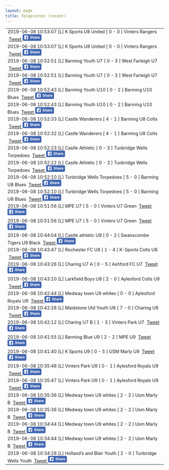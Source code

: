 ```yaml
---
layout: page
title: Teleprinter (recent)
---
```


<table><tr><td>2019-06-08 10:53:07 [L] K Sports U8 United [ 0 - 0 ] Vinters Rangers &nbsp;<a class="" href="https://twitter.com/intent/tweet?text=[L]+K+Sports+U8+United+[+0+-+0+]+Vinters+Rangers&hashtags=BYFCtournament2017">Tweet</a><a href="https://www.facebook.com/sharer/sharer.php?u=http%3A%2F%2Ftournament.barmingyouth.co.uk%2Fteleprinter.html
&picture=https%3A%2F%2Fscontent-lhr3-1.xx.fbcdn.net%2Fv%2Ft1.0-9%2F10906024_1597801090451427_3821196858506344826_n.jpg%3Foh%3Db070fab9d4cc6d0fa728858df853d53b%26oe%3D59B17872
  &title=Barming%20Youth%20Football%20Club%20tournament%202017%3A%20result
  &quote=[L]+K+Sports+U8+United+[+0+-+0+]+Vinters+Rangers
  &description=[L]+K+Sports+U8+United+[+0+-+0+]+Vinters+Rangers" target="_blank">
    <img src="assets/images/facebook-share-button-60.png" alt="Share on Facebook">
    </a></td></tr>
<tr><td>2019-06-08 10:53:07 [L] K Sports U8 United [ 0 - 0 ] Vinters Rangers &nbsp;<a class="" href="https://twitter.com/intent/tweet?text=[L]+K+Sports+U8+United+[+0+-+0+]+Vinters+Rangers&hashtags=BYFCtournament2017">Tweet</a><a href="https://www.facebook.com/sharer/sharer.php?u=http%3A%2F%2Ftournament.barmingyouth.co.uk%2Fteleprinter.html
&picture=https%3A%2F%2Fscontent-lhr3-1.xx.fbcdn.net%2Fv%2Ft1.0-9%2F10906024_1597801090451427_3821196858506344826_n.jpg%3Foh%3Db070fab9d4cc6d0fa728858df853d53b%26oe%3D59B17872
  &title=Barming%20Youth%20Football%20Club%20tournament%202017%3A%20result
  &quote=[L]+K+Sports+U8+United+[+0+-+0+]+Vinters+Rangers
  &description=[L]+K+Sports+U8+United+[+0+-+0+]+Vinters+Rangers" target="_blank">
    <img src="assets/images/facebook-share-button-60.png" alt="Share on Facebook">
    </a></td></tr>
<tr><td>2019-06-08 10:52:51 [L] Barming Youth U7 [ 0 - 3 ] West Farleigh U7 &nbsp;<a class="" href="https://twitter.com/intent/tweet?text=[L]+Barming+Youth+U7+[+0+-+3+]+West+Farleigh+U7&hashtags=BYFCtournament2017">Tweet</a><a href="https://www.facebook.com/sharer/sharer.php?u=http%3A%2F%2Ftournament.barmingyouth.co.uk%2Fteleprinter.html
&picture=https%3A%2F%2Fscontent-lhr3-1.xx.fbcdn.net%2Fv%2Ft1.0-9%2F10906024_1597801090451427_3821196858506344826_n.jpg%3Foh%3Db070fab9d4cc6d0fa728858df853d53b%26oe%3D59B17872
  &title=Barming%20Youth%20Football%20Club%20tournament%202017%3A%20result
  &quote=[L]+Barming+Youth+U7+[+0+-+3+]+West+Farleigh+U7
  &description=[L]+Barming+Youth+U7+[+0+-+3+]+West+Farleigh+U7" target="_blank">
    <img src="assets/images/facebook-share-button-60.png" alt="Share on Facebook">
    </a></td></tr>
<tr><td>2019-06-08 10:52:51 [L] Barming Youth U7 [ 0 - 3 ] West Farleigh U7 &nbsp;<a class="" href="https://twitter.com/intent/tweet?text=[L]+Barming+Youth+U7+[+0+-+3+]+West+Farleigh+U7&hashtags=BYFCtournament2017">Tweet</a><a href="https://www.facebook.com/sharer/sharer.php?u=http%3A%2F%2Ftournament.barmingyouth.co.uk%2Fteleprinter.html
&picture=https%3A%2F%2Fscontent-lhr3-1.xx.fbcdn.net%2Fv%2Ft1.0-9%2F10906024_1597801090451427_3821196858506344826_n.jpg%3Foh%3Db070fab9d4cc6d0fa728858df853d53b%26oe%3D59B17872
  &title=Barming%20Youth%20Football%20Club%20tournament%202017%3A%20result
  &quote=[L]+Barming+Youth+U7+[+0+-+3+]+West+Farleigh+U7
  &description=[L]+Barming+Youth+U7+[+0+-+3+]+West+Farleigh+U7" target="_blank">
    <img src="assets/images/facebook-share-button-60.png" alt="Share on Facebook">
    </a></td></tr>
<tr><td>2019-06-08 10:52:43 [L] Barming Youth U10 [ 0 - 2 ] Barming U10 Blues &nbsp;<a class="" href="https://twitter.com/intent/tweet?text=[L]+Barming+Youth+U10+[+0+-+2+]+Barming+U10+Blues&hashtags=BYFCtournament2017">Tweet</a><a href="https://www.facebook.com/sharer/sharer.php?u=http%3A%2F%2Ftournament.barmingyouth.co.uk%2Fteleprinter.html
&picture=https%3A%2F%2Fscontent-lhr3-1.xx.fbcdn.net%2Fv%2Ft1.0-9%2F10906024_1597801090451427_3821196858506344826_n.jpg%3Foh%3Db070fab9d4cc6d0fa728858df853d53b%26oe%3D59B17872
  &title=Barming%20Youth%20Football%20Club%20tournament%202017%3A%20result
  &quote=[L]+Barming+Youth+U10+[+0+-+2+]+Barming+U10+Blues
  &description=[L]+Barming+Youth+U10+[+0+-+2+]+Barming+U10+Blues" target="_blank">
    <img src="assets/images/facebook-share-button-60.png" alt="Share on Facebook">
    </a></td></tr>
<tr><td>2019-06-08 10:52:43 [L] Barming Youth U10 [ 0 - 2 ] Barming U10 Blues &nbsp;<a class="" href="https://twitter.com/intent/tweet?text=[L]+Barming+Youth+U10+[+0+-+2+]+Barming+U10+Blues&hashtags=BYFCtournament2017">Tweet</a><a href="https://www.facebook.com/sharer/sharer.php?u=http%3A%2F%2Ftournament.barmingyouth.co.uk%2Fteleprinter.html
&picture=https%3A%2F%2Fscontent-lhr3-1.xx.fbcdn.net%2Fv%2Ft1.0-9%2F10906024_1597801090451427_3821196858506344826_n.jpg%3Foh%3Db070fab9d4cc6d0fa728858df853d53b%26oe%3D59B17872
  &title=Barming%20Youth%20Football%20Club%20tournament%202017%3A%20result
  &quote=[L]+Barming+Youth+U10+[+0+-+2+]+Barming+U10+Blues
  &description=[L]+Barming+Youth+U10+[+0+-+2+]+Barming+U10+Blues" target="_blank">
    <img src="assets/images/facebook-share-button-60.png" alt="Share on Facebook">
    </a></td></tr>
<tr><td>2019-06-08 10:52:33 [L] Castle Wanderers [ 4 - 1 ] Barming U8 Colts  &nbsp;<a class="" href="https://twitter.com/intent/tweet?text=[L]+Castle+Wanderers+[+4+-+1+]+Barming+U8+Colts+&hashtags=BYFCtournament2017">Tweet</a><a href="https://www.facebook.com/sharer/sharer.php?u=http%3A%2F%2Ftournament.barmingyouth.co.uk%2Fteleprinter.html
&picture=https%3A%2F%2Fscontent-lhr3-1.xx.fbcdn.net%2Fv%2Ft1.0-9%2F10906024_1597801090451427_3821196858506344826_n.jpg%3Foh%3Db070fab9d4cc6d0fa728858df853d53b%26oe%3D59B17872
  &title=Barming%20Youth%20Football%20Club%20tournament%202017%3A%20result
  &quote=[L]+Castle+Wanderers+[+4+-+1+]+Barming+U8+Colts+
  &description=[L]+Castle+Wanderers+[+4+-+1+]+Barming+U8+Colts+" target="_blank">
    <img src="assets/images/facebook-share-button-60.png" alt="Share on Facebook">
    </a></td></tr>
<tr><td>2019-06-08 10:52:32 [L] Castle Wanderers [ 4 - 1 ] Barming U8 Colts  &nbsp;<a class="" href="https://twitter.com/intent/tweet?text=[L]+Castle+Wanderers+[+4+-+1+]+Barming+U8+Colts+&hashtags=BYFCtournament2017">Tweet</a><a href="https://www.facebook.com/sharer/sharer.php?u=http%3A%2F%2Ftournament.barmingyouth.co.uk%2Fteleprinter.html
&picture=https%3A%2F%2Fscontent-lhr3-1.xx.fbcdn.net%2Fv%2Ft1.0-9%2F10906024_1597801090451427_3821196858506344826_n.jpg%3Foh%3Db070fab9d4cc6d0fa728858df853d53b%26oe%3D59B17872
  &title=Barming%20Youth%20Football%20Club%20tournament%202017%3A%20result
  &quote=[L]+Castle+Wanderers+[+4+-+1+]+Barming+U8+Colts+
  &description=[L]+Castle+Wanderers+[+4+-+1+]+Barming+U8+Colts+" target="_blank">
    <img src="assets/images/facebook-share-button-60.png" alt="Share on Facebook">
    </a></td></tr>
<tr><td>2019-06-08 10:52:23 [L] Castle Athletic [ 0 - 3 ] Tunbridge Wells Torpedoes &nbsp;<a class="" href="https://twitter.com/intent/tweet?text=[L]+Castle+Athletic+[+0+-+3+]+Tunbridge+Wells+Torpedoes&hashtags=BYFCtournament2017">Tweet</a><a href="https://www.facebook.com/sharer/sharer.php?u=http%3A%2F%2Ftournament.barmingyouth.co.uk%2Fteleprinter.html
&picture=https%3A%2F%2Fscontent-lhr3-1.xx.fbcdn.net%2Fv%2Ft1.0-9%2F10906024_1597801090451427_3821196858506344826_n.jpg%3Foh%3Db070fab9d4cc6d0fa728858df853d53b%26oe%3D59B17872
  &title=Barming%20Youth%20Football%20Club%20tournament%202017%3A%20result
  &quote=[L]+Castle+Athletic+[+0+-+3+]+Tunbridge+Wells+Torpedoes
  &description=[L]+Castle+Athletic+[+0+-+3+]+Tunbridge+Wells+Torpedoes" target="_blank">
    <img src="assets/images/facebook-share-button-60.png" alt="Share on Facebook">
    </a></td></tr>
<tr><td>2019-06-08 10:52:22 [L] Castle Athletic [ 0 - 3 ] Tunbridge Wells Torpedoes &nbsp;<a class="" href="https://twitter.com/intent/tweet?text=[L]+Castle+Athletic+[+0+-+3+]+Tunbridge+Wells+Torpedoes&hashtags=BYFCtournament2017">Tweet</a><a href="https://www.facebook.com/sharer/sharer.php?u=http%3A%2F%2Ftournament.barmingyouth.co.uk%2Fteleprinter.html
&picture=https%3A%2F%2Fscontent-lhr3-1.xx.fbcdn.net%2Fv%2Ft1.0-9%2F10906024_1597801090451427_3821196858506344826_n.jpg%3Foh%3Db070fab9d4cc6d0fa728858df853d53b%26oe%3D59B17872
  &title=Barming%20Youth%20Football%20Club%20tournament%202017%3A%20result
  &quote=[L]+Castle+Athletic+[+0+-+3+]+Tunbridge+Wells+Torpedoes
  &description=[L]+Castle+Athletic+[+0+-+3+]+Tunbridge+Wells+Torpedoes" target="_blank">
    <img src="assets/images/facebook-share-button-60.png" alt="Share on Facebook">
    </a></td></tr>
<tr><td>2019-06-08 10:52:10 [L] Tunbridge Wells Torpedoes [ 5 - 0 ] Barming U8 Blues &nbsp;<a class="" href="https://twitter.com/intent/tweet?text=[L]+Tunbridge+Wells+Torpedoes+[+5+-+0+]+Barming+U8+Blues&hashtags=BYFCtournament2017">Tweet</a><a href="https://www.facebook.com/sharer/sharer.php?u=http%3A%2F%2Ftournament.barmingyouth.co.uk%2Fteleprinter.html
&picture=https%3A%2F%2Fscontent-lhr3-1.xx.fbcdn.net%2Fv%2Ft1.0-9%2F10906024_1597801090451427_3821196858506344826_n.jpg%3Foh%3Db070fab9d4cc6d0fa728858df853d53b%26oe%3D59B17872
  &title=Barming%20Youth%20Football%20Club%20tournament%202017%3A%20result
  &quote=[L]+Tunbridge+Wells+Torpedoes+[+5+-+0+]+Barming+U8+Blues
  &description=[L]+Tunbridge+Wells+Torpedoes+[+5+-+0+]+Barming+U8+Blues" target="_blank">
    <img src="assets/images/facebook-share-button-60.png" alt="Share on Facebook">
    </a></td></tr>
<tr><td>2019-06-08 10:52:10 [L] Tunbridge Wells Torpedoes [ 5 - 0 ] Barming U8 Blues &nbsp;<a class="" href="https://twitter.com/intent/tweet?text=[L]+Tunbridge+Wells+Torpedoes+[+5+-+0+]+Barming+U8+Blues&hashtags=BYFCtournament2017">Tweet</a><a href="https://www.facebook.com/sharer/sharer.php?u=http%3A%2F%2Ftournament.barmingyouth.co.uk%2Fteleprinter.html
&picture=https%3A%2F%2Fscontent-lhr3-1.xx.fbcdn.net%2Fv%2Ft1.0-9%2F10906024_1597801090451427_3821196858506344826_n.jpg%3Foh%3Db070fab9d4cc6d0fa728858df853d53b%26oe%3D59B17872
  &title=Barming%20Youth%20Football%20Club%20tournament%202017%3A%20result
  &quote=[L]+Tunbridge+Wells+Torpedoes+[+5+-+0+]+Barming+U8+Blues
  &description=[L]+Tunbridge+Wells+Torpedoes+[+5+-+0+]+Barming+U8+Blues" target="_blank">
    <img src="assets/images/facebook-share-button-60.png" alt="Share on Facebook">
    </a></td></tr>
<tr><td>2019-06-08 10:51:56 [L] MPE U7 [ 5 - 0 ] Vinters U7 Green &nbsp;<a class="" href="https://twitter.com/intent/tweet?text=[L]+MPE+U7+[+5+-+0+]+Vinters+U7+Green&hashtags=BYFCtournament2017">Tweet</a><a href="https://www.facebook.com/sharer/sharer.php?u=http%3A%2F%2Ftournament.barmingyouth.co.uk%2Fteleprinter.html
&picture=https%3A%2F%2Fscontent-lhr3-1.xx.fbcdn.net%2Fv%2Ft1.0-9%2F10906024_1597801090451427_3821196858506344826_n.jpg%3Foh%3Db070fab9d4cc6d0fa728858df853d53b%26oe%3D59B17872
  &title=Barming%20Youth%20Football%20Club%20tournament%202017%3A%20result
  &quote=[L]+MPE+U7+[+5+-+0+]+Vinters+U7+Green
  &description=[L]+MPE+U7+[+5+-+0+]+Vinters+U7+Green" target="_blank">
    <img src="assets/images/facebook-share-button-60.png" alt="Share on Facebook">
    </a></td></tr>
<tr><td>2019-06-08 10:51:56 [L] MPE U7 [ 5 - 0 ] Vinters U7 Green &nbsp;<a class="" href="https://twitter.com/intent/tweet?text=[L]+MPE+U7+[+5+-+0+]+Vinters+U7+Green&hashtags=BYFCtournament2017">Tweet</a><a href="https://www.facebook.com/sharer/sharer.php?u=http%3A%2F%2Ftournament.barmingyouth.co.uk%2Fteleprinter.html
&picture=https%3A%2F%2Fscontent-lhr3-1.xx.fbcdn.net%2Fv%2Ft1.0-9%2F10906024_1597801090451427_3821196858506344826_n.jpg%3Foh%3Db070fab9d4cc6d0fa728858df853d53b%26oe%3D59B17872
  &title=Barming%20Youth%20Football%20Club%20tournament%202017%3A%20result
  &quote=[L]+MPE+U7+[+5+-+0+]+Vinters+U7+Green
  &description=[L]+MPE+U7+[+5+-+0+]+Vinters+U7+Green" target="_blank">
    <img src="assets/images/facebook-share-button-60.png" alt="Share on Facebook">
    </a></td></tr>
<tr><td>2019-06-08 10:44:04 [L] Castle athletic U9  [ 0 - 2 ] Swanscombe Tigers U9 Black &nbsp;<a class="" href="https://twitter.com/intent/tweet?text=[L]+Castle+athletic+U9++[+0+-+2+]+Swanscombe+Tigers+U9+Black&hashtags=BYFCtournament2017">Tweet</a><a href="https://www.facebook.com/sharer/sharer.php?u=http%3A%2F%2Ftournament.barmingyouth.co.uk%2Fteleprinter.html
&picture=https%3A%2F%2Fscontent-lhr3-1.xx.fbcdn.net%2Fv%2Ft1.0-9%2F10906024_1597801090451427_3821196858506344826_n.jpg%3Foh%3Db070fab9d4cc6d0fa728858df853d53b%26oe%3D59B17872
  &title=Barming%20Youth%20Football%20Club%20tournament%202017%3A%20result
  &quote=[L]+Castle+athletic+U9++[+0+-+2+]+Swanscombe+Tigers+U9+Black
  &description=[L]+Castle+athletic+U9++[+0+-+2+]+Swanscombe+Tigers+U9+Black" target="_blank">
    <img src="assets/images/facebook-share-button-60.png" alt="Share on Facebook">
    </a></td></tr>
<tr><td>2019-06-08 10:43:47 [L] Rochester FC U8 [ 1 - 4 ] K-Sports Colts U8 &nbsp;<a class="" href="https://twitter.com/intent/tweet?text=[L]+Rochester+FC+U8+[+1+-+4+]+K-Sports+Colts+U8&hashtags=BYFCtournament2017">Tweet</a><a href="https://www.facebook.com/sharer/sharer.php?u=http%3A%2F%2Ftournament.barmingyouth.co.uk%2Fteleprinter.html
&picture=https%3A%2F%2Fscontent-lhr3-1.xx.fbcdn.net%2Fv%2Ft1.0-9%2F10906024_1597801090451427_3821196858506344826_n.jpg%3Foh%3Db070fab9d4cc6d0fa728858df853d53b%26oe%3D59B17872
  &title=Barming%20Youth%20Football%20Club%20tournament%202017%3A%20result
  &quote=[L]+Rochester+FC+U8+[+1+-+4+]+K-Sports+Colts+U8
  &description=[L]+Rochester+FC+U8+[+1+-+4+]+K-Sports+Colts+U8" target="_blank">
    <img src="assets/images/facebook-share-button-60.png" alt="Share on Facebook">
    </a></td></tr>
<tr><td>2019-06-08 10:43:26 [L] Charing U7 A [ 0 - 5 ] Ashford FC U7 &nbsp;<a class="" href="https://twitter.com/intent/tweet?text=[L]+Charing+U7+A+[+0+-+5+]+Ashford+FC+U7&hashtags=BYFCtournament2017">Tweet</a><a href="https://www.facebook.com/sharer/sharer.php?u=http%3A%2F%2Ftournament.barmingyouth.co.uk%2Fteleprinter.html
&picture=https%3A%2F%2Fscontent-lhr3-1.xx.fbcdn.net%2Fv%2Ft1.0-9%2F10906024_1597801090451427_3821196858506344826_n.jpg%3Foh%3Db070fab9d4cc6d0fa728858df853d53b%26oe%3D59B17872
  &title=Barming%20Youth%20Football%20Club%20tournament%202017%3A%20result
  &quote=[L]+Charing+U7+A+[+0+-+5+]+Ashford+FC+U7
  &description=[L]+Charing+U7+A+[+0+-+5+]+Ashford+FC+U7" target="_blank">
    <img src="assets/images/facebook-share-button-60.png" alt="Share on Facebook">
    </a></td></tr>
<tr><td>2019-06-08 10:43:10 [L] Larkfield Boys U9 [ 2 - 0 ] Aylesford Colts U9 &nbsp;<a class="" href="https://twitter.com/intent/tweet?text=[L]+Larkfield+Boys+U9+[+2+-+0+]+Aylesford+Colts+U9&hashtags=BYFCtournament2017">Tweet</a><a href="https://www.facebook.com/sharer/sharer.php?u=http%3A%2F%2Ftournament.barmingyouth.co.uk%2Fteleprinter.html
&picture=https%3A%2F%2Fscontent-lhr3-1.xx.fbcdn.net%2Fv%2Ft1.0-9%2F10906024_1597801090451427_3821196858506344826_n.jpg%3Foh%3Db070fab9d4cc6d0fa728858df853d53b%26oe%3D59B17872
  &title=Barming%20Youth%20Football%20Club%20tournament%202017%3A%20result
  &quote=[L]+Larkfield+Boys+U9+[+2+-+0+]+Aylesford+Colts+U9
  &description=[L]+Larkfield+Boys+U9+[+2+-+0+]+Aylesford+Colts+U9" target="_blank">
    <img src="assets/images/facebook-share-button-60.png" alt="Share on Facebook">
    </a></td></tr>
<tr><td>2019-06-08 10:42:44 [L] Medway town U9 whites [ 0 - 0 ] Aylesford Royals U9 &nbsp;<a class="" href="https://twitter.com/intent/tweet?text=[L]+Medway+town+U9+whites+[+0+-+0+]+Aylesford+Royals+U9&hashtags=BYFCtournament2017">Tweet</a><a href="https://www.facebook.com/sharer/sharer.php?u=http%3A%2F%2Ftournament.barmingyouth.co.uk%2Fteleprinter.html
&picture=https%3A%2F%2Fscontent-lhr3-1.xx.fbcdn.net%2Fv%2Ft1.0-9%2F10906024_1597801090451427_3821196858506344826_n.jpg%3Foh%3Db070fab9d4cc6d0fa728858df853d53b%26oe%3D59B17872
  &title=Barming%20Youth%20Football%20Club%20tournament%202017%3A%20result
  &quote=[L]+Medway+town+U9+whites+[+0+-+0+]+Aylesford+Royals+U9
  &description=[L]+Medway+town+U9+whites+[+0+-+0+]+Aylesford+Royals+U9" target="_blank">
    <img src="assets/images/facebook-share-button-60.png" alt="Share on Facebook">
    </a></td></tr>
<tr><td>2019-06-08 10:42:28 [L] Maidstone Utd Youth U8 [ 7 - 0 ] Charing U8 &nbsp;<a class="" href="https://twitter.com/intent/tweet?text=[L]+Maidstone+Utd+Youth+U8+[+7+-+0+]+Charing+U8&hashtags=BYFCtournament2017">Tweet</a><a href="https://www.facebook.com/sharer/sharer.php?u=http%3A%2F%2Ftournament.barmingyouth.co.uk%2Fteleprinter.html
&picture=https%3A%2F%2Fscontent-lhr3-1.xx.fbcdn.net%2Fv%2Ft1.0-9%2F10906024_1597801090451427_3821196858506344826_n.jpg%3Foh%3Db070fab9d4cc6d0fa728858df853d53b%26oe%3D59B17872
  &title=Barming%20Youth%20Football%20Club%20tournament%202017%3A%20result
  &quote=[L]+Maidstone+Utd+Youth+U8+[+7+-+0+]+Charing+U8
  &description=[L]+Maidstone+Utd+Youth+U8+[+7+-+0+]+Charing+U8" target="_blank">
    <img src="assets/images/facebook-share-button-60.png" alt="Share on Facebook">
    </a></td></tr>
<tr><td>2019-06-08 10:42:12 [L] Charing U7 B [ 1 - 3 ] Vinters Park U7 &nbsp;<a class="" href="https://twitter.com/intent/tweet?text=[L]+Charing+U7+B+[+1+-+3+]+Vinters+Park+U7&hashtags=BYFCtournament2017">Tweet</a><a href="https://www.facebook.com/sharer/sharer.php?u=http%3A%2F%2Ftournament.barmingyouth.co.uk%2Fteleprinter.html
&picture=https%3A%2F%2Fscontent-lhr3-1.xx.fbcdn.net%2Fv%2Ft1.0-9%2F10906024_1597801090451427_3821196858506344826_n.jpg%3Foh%3Db070fab9d4cc6d0fa728858df853d53b%26oe%3D59B17872
  &title=Barming%20Youth%20Football%20Club%20tournament%202017%3A%20result
  &quote=[L]+Charing+U7+B+[+1+-+3+]+Vinters+Park+U7
  &description=[L]+Charing+U7+B+[+1+-+3+]+Vinters+Park+U7" target="_blank">
    <img src="assets/images/facebook-share-button-60.png" alt="Share on Facebook">
    </a></td></tr>
<tr><td>2019-06-08 10:41:55 [L] Barming Blue U9 [ 2 - 2 ] MPE U9 &nbsp;<a class="" href="https://twitter.com/intent/tweet?text=[L]+Barming+Blue+U9+[+2+-+2+]+MPE+U9&hashtags=BYFCtournament2017">Tweet</a><a href="https://www.facebook.com/sharer/sharer.php?u=http%3A%2F%2Ftournament.barmingyouth.co.uk%2Fteleprinter.html
&picture=https%3A%2F%2Fscontent-lhr3-1.xx.fbcdn.net%2Fv%2Ft1.0-9%2F10906024_1597801090451427_3821196858506344826_n.jpg%3Foh%3Db070fab9d4cc6d0fa728858df853d53b%26oe%3D59B17872
  &title=Barming%20Youth%20Football%20Club%20tournament%202017%3A%20result
  &quote=[L]+Barming+Blue+U9+[+2+-+2+]+MPE+U9
  &description=[L]+Barming+Blue+U9+[+2+-+2+]+MPE+U9" target="_blank">
    <img src="assets/images/facebook-share-button-60.png" alt="Share on Facebook">
    </a></td></tr>
<tr><td>2019-06-08 10:41:40 [L] K Sports U9 [ 0 - 5 ] USM Marly U9 &nbsp;<a class="" href="https://twitter.com/intent/tweet?text=[L]+K+Sports+U9+[+0+-+5+]+USM+Marly+U9&hashtags=BYFCtournament2017">Tweet</a><a href="https://www.facebook.com/sharer/sharer.php?u=http%3A%2F%2Ftournament.barmingyouth.co.uk%2Fteleprinter.html
&picture=https%3A%2F%2Fscontent-lhr3-1.xx.fbcdn.net%2Fv%2Ft1.0-9%2F10906024_1597801090451427_3821196858506344826_n.jpg%3Foh%3Db070fab9d4cc6d0fa728858df853d53b%26oe%3D59B17872
  &title=Barming%20Youth%20Football%20Club%20tournament%202017%3A%20result
  &quote=[L]+K+Sports+U9+[+0+-+5+]+USM+Marly+U9
  &description=[L]+K+Sports+U9+[+0+-+5+]+USM+Marly+U9" target="_blank">
    <img src="assets/images/facebook-share-button-60.png" alt="Share on Facebook">
    </a></td></tr>
<tr><td>2019-06-08 10:35:48 [L] Vinters Park U9 [ 0 - 1 ] Aylesford Royals U9 &nbsp;<a class="" href="https://twitter.com/intent/tweet?text=[L]+Vinters+Park+U9+[+0+-+1+]+Aylesford+Royals+U9&hashtags=BYFCtournament2017">Tweet</a><a href="https://www.facebook.com/sharer/sharer.php?u=http%3A%2F%2Ftournament.barmingyouth.co.uk%2Fteleprinter.html
&picture=https%3A%2F%2Fscontent-lhr3-1.xx.fbcdn.net%2Fv%2Ft1.0-9%2F10906024_1597801090451427_3821196858506344826_n.jpg%3Foh%3Db070fab9d4cc6d0fa728858df853d53b%26oe%3D59B17872
  &title=Barming%20Youth%20Football%20Club%20tournament%202017%3A%20result
  &quote=[L]+Vinters+Park+U9+[+0+-+1+]+Aylesford+Royals+U9
  &description=[L]+Vinters+Park+U9+[+0+-+1+]+Aylesford+Royals+U9" target="_blank">
    <img src="assets/images/facebook-share-button-60.png" alt="Share on Facebook">
    </a></td></tr>
<tr><td>2019-06-08 10:35:47 [L] Vinters Park U9 [ 0 - 1 ] Aylesford Royals U9 &nbsp;<a class="" href="https://twitter.com/intent/tweet?text=[L]+Vinters+Park+U9+[+0+-+1+]+Aylesford+Royals+U9&hashtags=BYFCtournament2017">Tweet</a><a href="https://www.facebook.com/sharer/sharer.php?u=http%3A%2F%2Ftournament.barmingyouth.co.uk%2Fteleprinter.html
&picture=https%3A%2F%2Fscontent-lhr3-1.xx.fbcdn.net%2Fv%2Ft1.0-9%2F10906024_1597801090451427_3821196858506344826_n.jpg%3Foh%3Db070fab9d4cc6d0fa728858df853d53b%26oe%3D59B17872
  &title=Barming%20Youth%20Football%20Club%20tournament%202017%3A%20result
  &quote=[L]+Vinters+Park+U9+[+0+-+1+]+Aylesford+Royals+U9
  &description=[L]+Vinters+Park+U9+[+0+-+1+]+Aylesford+Royals+U9" target="_blank">
    <img src="assets/images/facebook-share-button-60.png" alt="Share on Facebook">
    </a></td></tr>
<tr><td>2019-06-08 10:35:36 [L] Medway town U9 whites [ 2 - 2 ] Usm Marly B &nbsp;<a class="" href="https://twitter.com/intent/tweet?text=[L]+Medway+town+U9+whites+[+2+-+2+]+Usm+Marly+B&hashtags=BYFCtournament2017">Tweet</a><a href="https://www.facebook.com/sharer/sharer.php?u=http%3A%2F%2Ftournament.barmingyouth.co.uk%2Fteleprinter.html
&picture=https%3A%2F%2Fscontent-lhr3-1.xx.fbcdn.net%2Fv%2Ft1.0-9%2F10906024_1597801090451427_3821196858506344826_n.jpg%3Foh%3Db070fab9d4cc6d0fa728858df853d53b%26oe%3D59B17872
  &title=Barming%20Youth%20Football%20Club%20tournament%202017%3A%20result
  &quote=[L]+Medway+town+U9+whites+[+2+-+2+]+Usm+Marly+B
  &description=[L]+Medway+town+U9+whites+[+2+-+2+]+Usm+Marly+B" target="_blank">
    <img src="assets/images/facebook-share-button-60.png" alt="Share on Facebook">
    </a></td></tr>
<tr><td>2019-06-08 10:35:36 [L] Medway town U9 whites [ 2 - 2 ] Usm Marly B &nbsp;<a class="" href="https://twitter.com/intent/tweet?text=[L]+Medway+town+U9+whites+[+2+-+2+]+Usm+Marly+B&hashtags=BYFCtournament2017">Tweet</a><a href="https://www.facebook.com/sharer/sharer.php?u=http%3A%2F%2Ftournament.barmingyouth.co.uk%2Fteleprinter.html
&picture=https%3A%2F%2Fscontent-lhr3-1.xx.fbcdn.net%2Fv%2Ft1.0-9%2F10906024_1597801090451427_3821196858506344826_n.jpg%3Foh%3Db070fab9d4cc6d0fa728858df853d53b%26oe%3D59B17872
  &title=Barming%20Youth%20Football%20Club%20tournament%202017%3A%20result
  &quote=[L]+Medway+town+U9+whites+[+2+-+2+]+Usm+Marly+B
  &description=[L]+Medway+town+U9+whites+[+2+-+2+]+Usm+Marly+B" target="_blank">
    <img src="assets/images/facebook-share-button-60.png" alt="Share on Facebook">
    </a></td></tr>
<tr><td>2019-06-08 10:34:44 [L] Medway town U9 whites [ 2 - 2 ] Usm Marly B &nbsp;<a class="" href="https://twitter.com/intent/tweet?text=[L]+Medway+town+U9+whites+[+2+-+2+]+Usm+Marly+B&hashtags=BYFCtournament2017">Tweet</a><a href="https://www.facebook.com/sharer/sharer.php?u=http%3A%2F%2Ftournament.barmingyouth.co.uk%2Fteleprinter.html
&picture=https%3A%2F%2Fscontent-lhr3-1.xx.fbcdn.net%2Fv%2Ft1.0-9%2F10906024_1597801090451427_3821196858506344826_n.jpg%3Foh%3Db070fab9d4cc6d0fa728858df853d53b%26oe%3D59B17872
  &title=Barming%20Youth%20Football%20Club%20tournament%202017%3A%20result
  &quote=[L]+Medway+town+U9+whites+[+2+-+2+]+Usm+Marly+B
  &description=[L]+Medway+town+U9+whites+[+2+-+2+]+Usm+Marly+B" target="_blank">
    <img src="assets/images/facebook-share-button-60.png" alt="Share on Facebook">
    </a></td></tr>
<tr><td>2019-06-08 10:34:44 [L] Medway town U9 whites [ 2 - 2 ] Usm Marly B &nbsp;<a class="" href="https://twitter.com/intent/tweet?text=[L]+Medway+town+U9+whites+[+2+-+2+]+Usm+Marly+B&hashtags=BYFCtournament2017">Tweet</a><a href="https://www.facebook.com/sharer/sharer.php?u=http%3A%2F%2Ftournament.barmingyouth.co.uk%2Fteleprinter.html
&picture=https%3A%2F%2Fscontent-lhr3-1.xx.fbcdn.net%2Fv%2Ft1.0-9%2F10906024_1597801090451427_3821196858506344826_n.jpg%3Foh%3Db070fab9d4cc6d0fa728858df853d53b%26oe%3D59B17872
  &title=Barming%20Youth%20Football%20Club%20tournament%202017%3A%20result
  &quote=[L]+Medway+town+U9+whites+[+2+-+2+]+Usm+Marly+B
  &description=[L]+Medway+town+U9+whites+[+2+-+2+]+Usm+Marly+B" target="_blank">
    <img src="assets/images/facebook-share-button-60.png" alt="Share on Facebook">
    </a></td></tr>
<tr><td>2019-06-08 10:34:28 [L] Holland’s and Blair Youth [ 2 - 0 ] Tunbridge Wells Youth &nbsp;<a class="" href="https://twitter.com/intent/tweet?text=[L]+Holland’s+and+Blair+Youth+[+2+-+0+]+Tunbridge+Wells+Youth&hashtags=BYFCtournament2017">Tweet</a><a href="https://www.facebook.com/sharer/sharer.php?u=http%3A%2F%2Ftournament.barmingyouth.co.uk%2Fteleprinter.html
&picture=https%3A%2F%2Fscontent-lhr3-1.xx.fbcdn.net%2Fv%2Ft1.0-9%2F10906024_1597801090451427_3821196858506344826_n.jpg%3Foh%3Db070fab9d4cc6d0fa728858df853d53b%26oe%3D59B17872
  &title=Barming%20Youth%20Football%20Club%20tournament%202017%3A%20result
  &quote=[L]+Holland’s+and+Blair+Youth+[+2+-+0+]+Tunbridge+Wells+Youth
  &description=[L]+Holland’s+and+Blair+Youth+[+2+-+0+]+Tunbridge+Wells+Youth" target="_blank">
    <img src="assets/images/facebook-share-button-60.png" alt="Share on Facebook">
    </a></td></tr></table>
